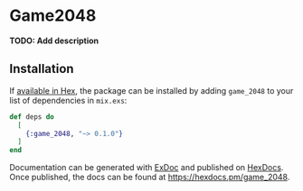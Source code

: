 # Game2048

**TODO: Add description**

## Installation

If [available in Hex](https://hex.pm/docs/publish), the package can be installed
by adding `game_2048` to your list of dependencies in `mix.exs`:

```elixir
def deps do
  [
    {:game_2048, "~> 0.1.0"}
  ]
end
```

Documentation can be generated with [ExDoc](https://github.com/elixir-lang/ex_doc)
and published on [HexDocs](https://hexdocs.pm). Once published, the docs can
be found at <https://hexdocs.pm/game_2048>.

